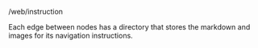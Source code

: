 /web/instruction

Each edge between nodes has a directory that stores the markdown and images for its navigation instructions.
